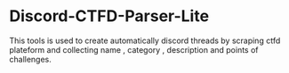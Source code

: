 # Discord-CTFD-Parser-Lite
This tools is used to create automatically discord threads by scraping ctfd plateform and collecting name , category , description and points of challenges.
